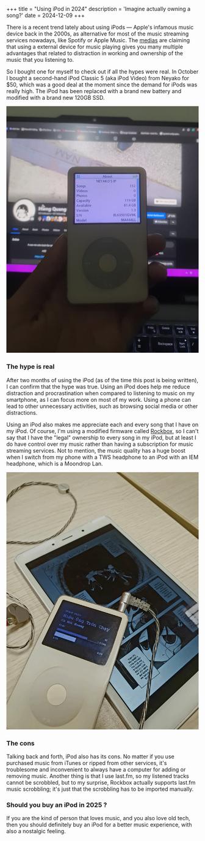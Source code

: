 +++
title = "Using iPod in 2024"
description = 'Imagine actually owning a song?'
date = 2024-12-09
+++



There is a recent trend lately about using iPods — Apple's infamous music device back in the 2000s, as alternative for most of the music streaming services nowadays, like Spotify or Apple Music. The [medias](https://www.reddit.com/r/ipod/comments/188gf5u/what_exactly_is_the_point_of_using_an_ipod/) are claiming that using a external device for music playing gives you many multiple advantages that related to distraction in working and ownership of the music that you listening to.

So I bought one for myself to check out if all the hypes were real. In October I bought a second-hand iPod Classic 5 (aka iPod Video) from Neyako for $50, which was a good deal at the moment since the demand for iPods was really high. The iPod has been replaced with a brand new battery and modified with a brand new 120GB SSD.

![](ipod1.jpg "Image of the iPod when I recieved")

### The hype is real

After two months of using the iPod (as of the time this post is being written), I can confirm that the hype was true. Using an iPod does help me reduce distraction and procrastination when compared to listening to music on my smartphone, as I can focus more on most of my work. Using a phone can lead to other unnecessary activities, such as browsing social media or other distractions.

Using an iPod also makes me appreciate each and every song that I have on my iPod. Of course, I'm using a modified firmware called [Rockbox](https://www.rockbox.org/), so I can't say that I have the "legal" ownership to every song in my iPod, but at least I do have control over my music rather than having a subscription for music streaming services. Not to mention, the music quality has a huge boost when I switch from my phone with a TWS headphone to an iPod with an IEM headphone, which is a Moondrop Lan.

![](ipod2.jpg "a")

### The cons

Talking back and forth, iPod also has its cons. No matter if you use purchased music from iTunes or ripped from other services, it's troublesome and inconvenient to always have a computer for adding or removing music. Another thing is that I use last.fm, so my listened tracks cannot be scrobbled, but to my surprise, Rockbox actually supports last.fm music scrobbling; it's just that the scrobbling has to be imported manually.

### Should you buy an iPod in 2025 ?

If you are the kind of person that loves music, and you also love old tech, then you should definitely buy an iPod for a better music experience, with also a nostalgic feeling.